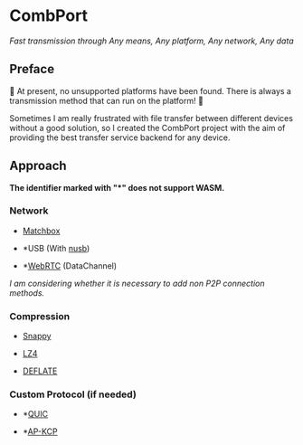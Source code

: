 # CombPort
_Fast transmission through Any means, Any platform, Any network, Any data_

## Preface
:partying_face: At present, no unsupported platforms have been found. There is always a transmission method that can run on the platform! :hugs:

Sometimes I am really frustrated with file transfer between different devices without a good solution, so I created the CombPort project with the aim of providing the best transfer service backend for any device.

## Approach
**The identifier marked with "*" does not support WASM.**

### Network
+ [Matchbox](https://github.com/johanhelsing/matchbox)

+ *USB (With [nusb](https://github.com/kevinmehall/nusb))

+ *[WebRTC](https://github.com/webrtc-rs/webrtc) (DataChannel)

_I am considering whether it is necessary to add non P2P connection methods._

### Compression

+ [Snappy](https://github.com/BurntSushi/rust-snappy)

+ [LZ4](https://github.com/rusty-shell/rust-compress)

+ [DEFLATE](https://github.com/rusty-shell/rust-compress)

### Custom Protocol (if needed)

+ *[QUIC](https://github.com/quinn-rs/quinn)

+ *[AP-KCP](https://github.com/black-binary/ap-kcp)